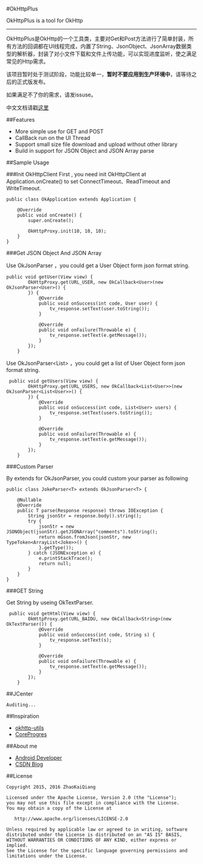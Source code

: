 #OkHttpPlus

OkHttpPlus is a tool for OkHttp

---

OkHttpPlus是OkHttp的一个工具类，主要对Get和Post方法进行了简单封装，所有方法的回调都在UI线程完成，内置了String、JsonObject、JsonArray数据类型的解析器，封装了对小文件下载和文件上传功能，可以实现进度监听，使之满足常见的Http需求。

该项目暂时处于测试阶段，功能比较单一，__暂时不要应用到生产环境中__，请等待之后的正式版发布。

如果满足不了你的需求，请发issuse。

中文文档请戳[这里](http://blog.csdn.net/zhaokaiqiang1992)

##Features

- More simple use for GET and POST
- CallBack  run on the UI Thread
- Support small size file download and upload without other library
- Build in support for JSON Object and JSON Array parse

##Sample Usage

###Init OkHttpClient
First , you need init OkHttpClient at Application.onCreate() to set ConnectTimeout、ReadTimeout and  WriteTimeout.

```
public class OkApplication extends Application {

    @Override
    public void onCreate() {
        super.onCreate();
  	
        OkHttpProxy.init(10, 10, 10);
    }
}
```

###Get JSON Object And JSON Array

Use OkJsonParser<User> ，you could get a User Object form json format string.

```
public void getUser(View view) {
        OkHttpProxy.get(URL_USER, new OkCallback<User>(new OkJsonParser<User>() {
        }) {
            @Override
            public void onSuccess(int code, User user) {
                tv_response.setText(user.toString());
            }

            @Override
            public void onFailure(Throwable e) {
                tv_response.setText(e.getMessage());
            }
        });
    }
```

Use OkJsonParser<List<User>> ，you could get a list of User Object form json format string.

```
 public void getUsers(View view) {
        OkHttpProxy.get(URL_USERS, new OkCallback<List<User>>(new OkJsonParser<List<User>>() {
        }) {
            @Override
            public void onSuccess(int code, List<User> users) {
                tv_response.setText(users.toString());
            }

            @Override
            public void onFailure(Throwable e) {
                tv_response.setText(e.getMessage());
            }
        });
    }
```

###Custom  Parser 

By extends for OkJsonParser<T>, you could custom your parser as following 

```
public class JokeParser<T> extends OkJsonParser<T> {

    @Nullable
    @Override
    public T parse(Response response) throws IOException {
        String jsonStr = response.body().string();
        try {
            jsonStr = new JSONObject(jsonStr).getJSONArray("comments").toString();
            return mGson.fromJson(jsonStr, new TypeToken<ArrayList<Joke>>() {
            }.getType());
        } catch (JSONException e) {
            e.printStackTrace();
            return null;
        }
    }
}
```

###GET String

Get String by useing OkTextParser.

```
 public void getHtml(View view) {
        OkHttpProxy.get(URL_BAIDU, new OkCallback<String>(new OkTextParser()) {
            @Override
            public void onSuccess(int code, String s) {
                tv_response.setText(s);
            }

            @Override
            public void onFailure(Throwable e) {
                tv_response.setText(e.getMessage());
            }
        });
    }
```

##JCenter

```
Auditing...
```


##Inspiration

- [okhttp-utils](https://github.com/hongyangAndroid/okhttp-utils)
- [CoreProgres](https://github.com/lizhangqu/CoreProgress)

##About me

- [Android Developer](http://weibo.com/zhaokaiqiang1992)
- [CSDN Blog](http://blog.csdn.net/zhaokaiqiang1992)

##License

```
Copyright 2015, 2016 ZhaoKaiQiang

Licensed under the Apache License, Version 2.0 (the "License");
you may not use this file except in compliance with the License.
You may obtain a copy of the License at

   http://www.apache.org/licenses/LICENSE-2.0

Unless required by applicable law or agreed to in writing, software
distributed under the License is distributed on an "AS IS" BASIS,
WITHOUT WARRANTIES OR CONDITIONS OF ANY KIND, either express or implied.
See the License for the specific language governing permissions and
limitations under the License.
```